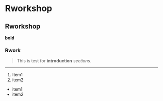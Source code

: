 # Rworkshop

## Rworkshop
**bold**
### Rwork
>This is test for **introduction** *sections*.
---
1. Item1
2. item2 

- item1
- item2
